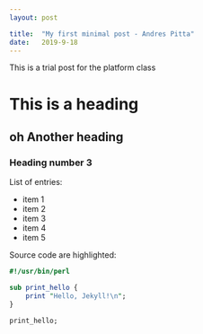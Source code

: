 ```yaml
---
layout: post

title:  "My first minimal post - Andres Pitta"
date:   2019-9-18 
---
```


This is a trial post for the platform class



# This is a heading
## oh Another heading
### Heading number 3


List of entries:

- item 1
- item 2
- item 3
- item 4
- item 5

Source code are highlighted:

```perl
#!/usr/bin/perl

sub print_hello {
    print "Hello, Jekyll!\n";
}

print_hello;
```
    
